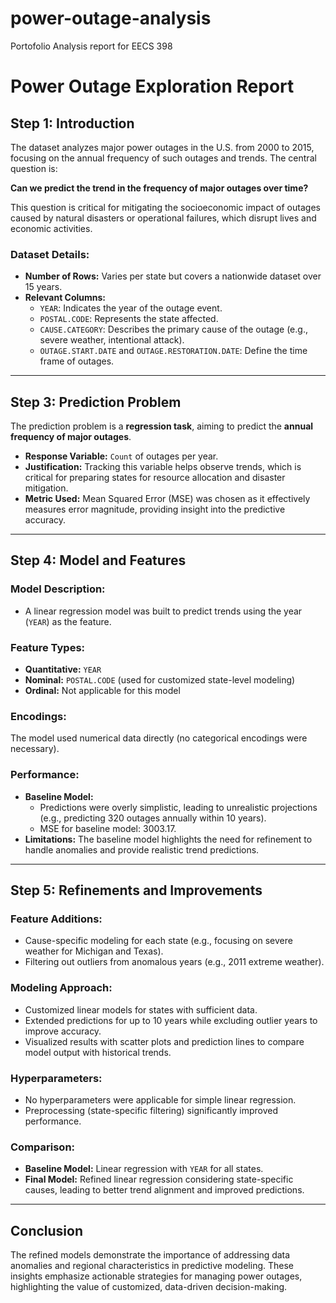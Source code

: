 # power-outage-analysis
Portofolio Analysis report for EECS 398

# Power Outage Exploration Report

## Step 1: Introduction
The dataset analyzes major power outages in the U.S. from 2000 to 2015, focusing on the annual frequency of such outages and trends. The central question is:

**Can we predict the trend in the frequency of major outages over time?**

This question is critical for mitigating the socioeconomic impact of outages caused by natural disasters or operational failures, which disrupt lives and economic activities.

### Dataset Details:
- **Number of Rows:** Varies per state but covers a nationwide dataset over 15 years.
- **Relevant Columns:**
  - `YEAR`: Indicates the year of the outage event.
  - `POSTAL.CODE`: Represents the state affected.
  - `CAUSE.CATEGORY`: Describes the primary cause of the outage (e.g., severe weather, intentional attack).
  - `OUTAGE.START.DATE` and `OUTAGE.RESTORATION.DATE`: Define the time frame of outages.

---

## Step 3: Prediction Problem
The prediction problem is a **regression task**, aiming to predict the **annual frequency of major outages**.

- **Response Variable:** `Count` of outages per year.
- **Justification:** Tracking this variable helps observe trends, which is critical for preparing states for resource allocation and disaster mitigation.
- **Metric Used:** Mean Squared Error (MSE) was chosen as it effectively measures error magnitude, providing insight into the predictive accuracy.

---

## Step 4: Model and Features

### Model Description:
- A linear regression model was built to predict trends using the year (`YEAR`) as the feature.

### Feature Types:
- **Quantitative:** `YEAR`
- **Nominal:** `POSTAL.CODE` (used for customized state-level modeling)
- **Ordinal:** Not applicable for this model

### Encodings:
The model used numerical data directly (no categorical encodings were necessary).

### Performance:
- **Baseline Model:**
  - Predictions were overly simplistic, leading to unrealistic projections (e.g., predicting 320 outages annually within 10 years).
  - MSE for baseline model: 3003.17.
- **Limitations:** The baseline model highlights the need for refinement to handle anomalies and provide realistic trend predictions.

---

## Step 5: Refinements and Improvements

### Feature Additions:
- Cause-specific modeling for each state (e.g., focusing on severe weather for Michigan and Texas).
- Filtering out outliers from anomalous years (e.g., 2011 extreme weather).

### Modeling Approach:
- Customized linear models for states with sufficient data.
- Extended predictions for up to 10 years while excluding outlier years to improve accuracy.
- Visualized results with scatter plots and prediction lines to compare model output with historical trends.

### Hyperparameters:
- No hyperparameters were applicable for simple linear regression.
- Preprocessing (state-specific filtering) significantly improved performance.

### Comparison:
- **Baseline Model:** Linear regression with `YEAR` for all states.
- **Final Model:** Refined linear regression considering state-specific causes, leading to better trend alignment and improved predictions.

---

## Conclusion
The refined models demonstrate the importance of addressing data anomalies and regional characteristics in predictive modeling. These insights emphasize actionable strategies for managing power outages, highlighting the value of customized, data-driven decision-making.
